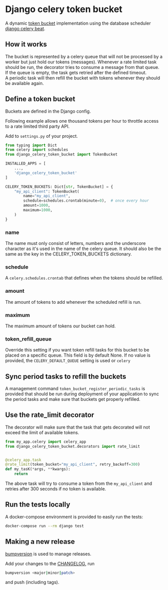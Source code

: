 # Django celery token bucket

A dynamic [token bucket](https://medium.com/analytics-vidhya/celery-throttling-setting-rate-limit-for-queues-5b5bf16c73ce) implementation using the database scheduler [django celery beat](https://github.com/celery/django-celery-beat).

## How it works

The bucket is represented by a celery queue that will not be processed by a worker but just hold our tokens (messages).
Whenever a rate limited task should be run, the decorator tries to consume a message from that queue. If the queue is empty, the task gets retried after the defined timeout.  
A periodic task will then refill the bucket with tokens whenever they should be available again.

## Define a token bucket

Buckets are defined in the Django config.

Following example allows one thousand tokens per hour to throttle access to a rate limited third party API.

Add to `settings.py` of your project.

```python
from typing import Dict
from celery import schedules
from django_celery_token_bucket import TokenBucket

INSTALLED_APPS = [
    ...,
    'django_celery_token_bucket'
]

CELERY_TOKEN_BUCKETS: Dict[str, TokenBucket] = {
    "my_api_client": TokenBucket(
        name="my_api_client",
        schedule=schedules.crontab(minute=0),  # once every hour
        amount=1000,
        maximum=1000,
    )
}
```

### name

The name must only consist of letters, numbers and the underscore character as it's used in the name of the celery
queue. It should also be the same as the key in the CELERY_TOKEN_BUCKETS dictionary.

### schedule

A `celery.schedules.crontab` that defines when the tokens should be refilled.

### amount

The amount of tokens to add whenever the scheduled refill is run.

### maximum

The maximum amount of tokens our bucket can hold.

### token_refill_queue

Override this setting if you want token refill tasks for this bucket to be placed on a specific queue.
This field is by default None. If no value is provided, the `CELERY_DEFAULT_QUEUE` setting is used or `celery`


## Sync period tasks to refill the buckets

A management command `token_bucket_register_periodic_tasks` is provided that should be run during deployment of your
application to sync the period tasks and make sure that buckets get properly refilled.

## Use the rate_limit decorator

The decorator will make sure that the task that gets decorated will not exceed the limit of available tokens.

```python
from my_app.celery import celery_app
from django_celery_token_bucket.decorators import rate_limit


@celery_app.task
@rate_limit(token_bucket="my_api_client", retry_backoff=300)
def my_tasK(*args, **kwargs):
    return
```

The above task will try to consume a token from the `my_api_client` and retries after 300 seconds if no token is
available.

## Run the tests locally

A docker-compose environment is provided to easily run the tests:

```bash
docker-compose run --rm django test
```

## Making a new release

[bumpversion](https://github.com/peritus/bumpversion) is used to manage releases.

Add your changes to the [CHANGELOG](./CHANGELOG.md), run

```bash
bumpversion <major|minor|patch>
```

and push (including tags).
